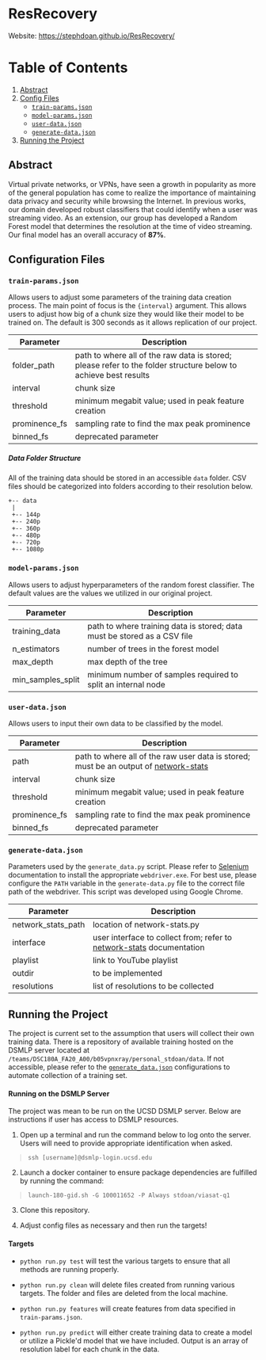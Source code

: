 # ResRecovery

Website: https://stephdoan.github.io/ResRecovery/

# Table of Contents

1. [Abstract](#Abstract)
2. [Config Files](#config)
   - [`train-params.json`](#train)
   - [`model-params.json`](#model)
   - [`user-data.json`](#user)
   - [`generate-data.json`](#generate)
3. [Running the Project](#running)

## Abstract

Virtual private networks, or VPNs, have seen a growth in popularity as more of the general population has come to realize the importance of maintaining data privacy and security while browsing the Internet. In previous works, our domain developed robust classifiers that could identify when a user was streaming video. As an extension, our group has developed a Random Forest model that determines the resolution at the time of video streaming. Our final model has an overall accuracy of **87%**.

<a name="config"></a>

## Configuration Files

<a name="train"></a>

### `train-params.json`

Allows users to adjust some parameters of the training data creation process. The main point of focus is the `{interval}` argument. This allows users to adjust how big of a chunk size they would like their model to be trained on. The default is 300 seconds as it allows replication of our project.

| Parameter     | Description                                                                                                     |
| ------------- | --------------------------------------------------------------------------------------------------------------- |
| folder_path   | path to where all of the raw data is stored; please refer to the folder structure below to achieve best results |
| interval      | chunk size                                                                                                      |
| threshold     | minimum megabit value; used in peak feature creation                                                            |
| prominence_fs | sampling rate to find the max peak prominence                                                                   |
| binned_fs     | deprecated parameter                                                                                            |

##### Data Folder Structure

All of the training data should be stored in an accessible `data` folder. CSV files should be categorized into folders according to their resolution below.

```
+-- data
 |
 +-- 144p
 +-- 240p
 +-- 360p
 +-- 480p
 +-- 720p
 +-- 1080p
```

<a name="model"></a>

### `model-params.json`

Allows users to adjust hyperparameters of the random forest classifier. The default values are the values we utilized in our original project.

| Parameter         | Description                                                              |
| ----------------- | ------------------------------------------------------------------------ |
| training_data     | path to where training data is stored; data must be stored as a CSV file |
| n_estimators      | number of trees in the forest model                                      |
| max_depth         | max depth of the tree                                                    |
| min_samples_split | minimum number of samples required to split an internal node             |

<a name="user"></a>

### `user-data.json`

Allows users to input their own data to be classified by the model.

| Parameter     | Description                                                                                                                     |
| ------------- | ------------------------------------------------------------------------------------------------------------------------------- |
| path          | path to where all of the raw user data is stored; must be an output of [network-stats](https://github.com/viasat/network-stats) |
| interval      | chunk size                                                                                                                      |
| threshold     | minimum megabit value; used in peak feature creation                                                                            |
| prominence_fs | sampling rate to find the max peak prominence                                                                                   |
| binned_fs     | deprecated parameter                                                                                                            |

<a name="generate"></a>

### `generate-data.json`

Parameters used by the `generate_data.py` script. Please refer to [Selenium](https://www.selenium.dev/documentation/en/) documentation to install the appropriate `webdriver.exe`. For best use, please configure the `PATH` variable in the `generate-data.py` file to the correct file path of the webdriver. This script was developed using Google Chrome.

| Parameter          | Description                                                                                                     |
| ------------------ | --------------------------------------------------------------------------------------------------------------- |
| network_stats_path | location of network-stats.py                                                                                    |
| interface          | user interface to collect from; refer to [network-stats](https://github.com/viasat/network-stats) documentation |
| playlist           | link to YouTube playlist                                                                                        |
| outdir             | to be implemented                                                                                               |
| resolutions        | list of resolutions to be collected                                                                             |

<a name="running"></a>

## Running the Project

The project is current set to the assumption that users will collect their own training data. There is a repository of available training hosted on the DSMLP server located at `/teams/DSC180A_FA20_A00/b05vpnxray/personal_stdoan/data`. If not accessible, please refer to the [`generate_data.json`](#generate) configurations to automate collection of a training set.

#### Running on the DSMLP Server

The project was mean to be run on the UCSD DSMLP server. Below are instructions if user has access to DSMLP resources.

1. Open up a terminal and run the command below to log onto the server. Users will need to provide appropriate identification when asked.

> `ssh [username]@dsmlp-login.ucsd.edu`

2. Launch a docker container to ensure package dependencies are fulfilled by running the command:

> `launch-180-gid.sh -G 100011652 -P Always stdoan/viasat-q1`

3. Clone this repository.

4. Adjust config files as necessary and then run the targets!

#### Targets

- `python run.py test` will test the various targets to ensure that all methods are running properly.

- `python run.py clean` will delete files created from running various targets. The folder and files are deleted from the local machine.

- `python run.py features` will create features from data specified in `train-params.json`.

- `python run.py predict` will either create training data to create a model or utilize a Pickle'd model that we have included. Output is an array of resolution label for each chunk in the data.
